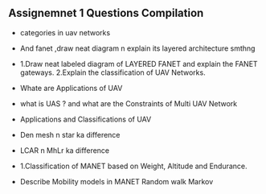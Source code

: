 ## Assignemnet 1 Questions Compilation

* categories in uav networks 
* And fanet ,draw neat diagram n explain its layered architecture smthng


* 1.Draw neat labeled diagram of LAYERED FANET and explain the FANET gateways.   2.Explain the classification of UAV Networks.

* Whate are Applications of UAV
* what is UAS  ? and what are the Constraints of Multi UAV Network


* Applications and Classifications of UAV
* Den mesh n star ka difference
* LCAR n MhLr ka difference
* 1.Classification of MANET based on Weight, Altitude and Endurance.

* Describe Mobility models in MANET
Random walk
Markov
